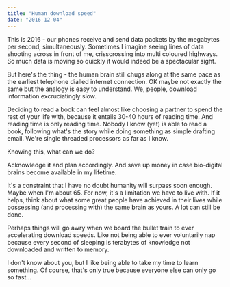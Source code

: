 ```yaml
---
title: "Human download speed"
date: "2016-12-04"
---
```


This is 2016 - our phones receive and send data packets by the megabytes per second, simultaneously. Sometimes I imagine seeing lines of data shooting across in front of me, crisscrossing into multi coloured highways. So much data is moving so quickly it would indeed be a spectacular sight. 

But here's the thing - the human brain still chugs along at the same pace as the earliest telephone dialled internet connection. OK maybe not exactly the same but the analogy is easy to understand. We, people, download information excruciatingly slow. 

Deciding to read a book can feel almost like choosing a partner to spend the rest of your life with, because it entails 30-40 hours of reading time. And reading time is only reading time. Nobody I know (yet) is able to read a book, following what's the story while doing something as simple drafting email. We're single threaded processors as far as I know. 

Knowing this, what can we do? 

Acknowledge it and plan accordingly. And save up money in case bio-digital brains become available in my lifetime. 

It's a constraint that I have no doubt humanity will surpass soon enough. Maybe when I'm about 65. For now, it's a limitation we have to live with. If it helps, think about what some great people have achieved in their lives while possessing (and processing with) the same brain as yours. A lot can still be done. 

Perhaps things will go awry when we board the bullet train to ever accelerating download speeds. Like not being able to ever voluntarily nap because every second of sleeping is terabytes of knowledge not downloaded and written to memory. 

I don't know about you, but I like being able to take my time to learn something. Of course, that's only true because everyone else can only go so fast...
